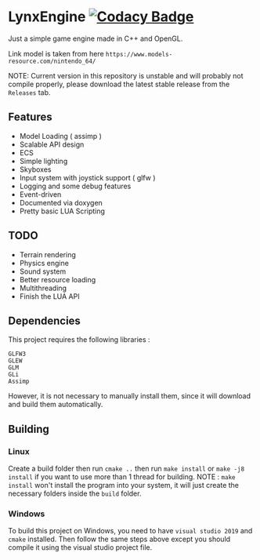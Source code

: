 # LynxEngine [![Codacy Badge](https://app.codacy.com/project/badge/Grade/43d567336363474da3830f0cd6d01728)](https://www.codacy.com/gh/marluxia95/SimpleGameEngine/dashboard?utm_source=github.com&amp;utm_medium=referral&amp;utm_content=marluxia95/SimpleGameEngine&amp;utm_campaign=Badge_Grade)

Just a simple game engine made in C++ and OpenGL. 

Link model is taken from here `https://www.models-resource.com/nintendo_64/`

NOTE: Current version in this repository is unstable and will probably not compile properly, please download the latest stable release from the `Releases` tab. 
## Features

- Model Loading ( assimp )
- Scalable API design
- ECS
- Simple lighting 
- Skyboxes
- Input system with joystick support ( glfw )
- Logging and some debug features
- Event-driven
- Documented via doxygen 
- Pretty basic LUA Scripting 

## TODO

- Terrain rendering 
- Physics engine
- Sound system
- Better resource loading
- Multithreading
- Finish the LUA API

## Dependencies
This project requires the following libraries :

```
GLFW3
GLEW
GLM
GLi
Assimp
```

However, it is not necessary to manually install them, since it will download and build them automatically.

## Building

### Linux

Create a build folder then run `cmake ..` then run `make install` or `make -j8 install` if you want to use more than 1 thread for building.
NOTE : `make install` won't install the program into your system, it will just create the necessary folders inside the `build` folder.

### Windows

To build this project on Windows, you need to have `visual studio 2019` and `cmake` installed. Then follow the same steps above except you should compile it using the visual studio project file.
